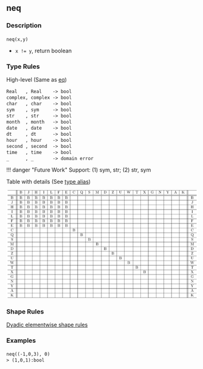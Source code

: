 ## neq

### Description

`neq(x,y)`

- `x != y`, return boolean

### Type Rules

High-level (Same as [eq](eq.md))

```no-highlight
Real   , Real    -> bool
complex, complex -> bool
char   , char    -> bool
sym    , sym     -> bool
str    , str     -> bool
month  , month   -> bool
date   , date    -> bool
dt     , dt      -> bool
hour   , hour    -> bool
second , second  -> bool
time   , time    -> bool
_      , _       -> domain error
```

!!! danger "Future Work"
    Support: (1) sym, str; (2) str, sym

Table with details (See [type alias](../types.md))

![lt](../types/eq.png)

### Shape Rules

[Dyadic elementwise shape rules](../shapes.md#dyadic-elementwise)

### Examples

```no-highlight
neq((-1,0,3), 0)
> (1,0,1):bool
```
